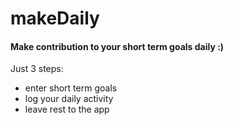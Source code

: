 # makeDaily

#### Make contribution to your short term goals daily :)

Just 3 steps:

* enter short term goals
* log your daily activity
* leave rest to the app
